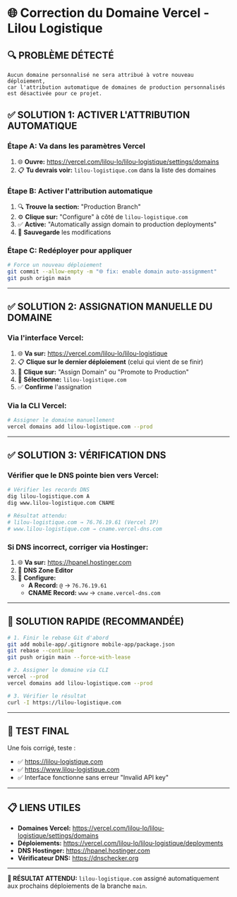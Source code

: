 # 🌐 Correction du Domaine Vercel - Lilou Logistique

## 🔍 **PROBLÈME DÉTECTÉ**
```
Aucun domaine personnalisé ne sera attribué à votre nouveau déploiement, 
car l'attribution automatique de domaines de production personnalisés 
est désactivée pour ce projet.
```

## ✅ **SOLUTION 1: ACTIVER L'ATTRIBUTION AUTOMATIQUE**

### **Étape A: Va dans les paramètres Vercel**
1. 🌐 **Ouvre:** https://vercel.com/lilou-lo/lilou-logistique/settings/domains
2. 📋 **Tu devrais voir:** `lilou-logistique.com` dans la liste des domaines

### **Étape B: Activer l'attribution automatique**
1. 🔍 **Trouve la section:** "Production Branch"
2. ⚙️ **Clique sur:** "Configure" à côté de `lilou-logistique.com`  
3. ✅ **Active:** "Automatically assign domain to production deployments"
4. 💾 **Sauvegarde** les modifications

### **Étape C: Redéployer pour appliquer**
```bash
# Force un nouveau déploiement
git commit --allow-empty -m "🌐 fix: enable domain auto-assignment"
git push origin main
```

---

## ✅ **SOLUTION 2: ASSIGNATION MANUELLE DU DOMAINE**

### **Via l'interface Vercel:**
1. 🌐 **Va sur:** https://vercel.com/lilou-lo/lilou-logistique
2. 📋 **Clique sur le dernier déploiement** (celui qui vient de se finir)
3. 🎯 **Clique sur:** "Assign Domain" ou "Promote to Production"
4. 🔗 **Sélectionne:** `lilou-logistique.com`
5. ✅ **Confirme** l'assignation

### **Via la CLI Vercel:**
```bash
# Assigner le domaine manuellement
vercel domains add lilou-logistique.com --prod
```

---

## ✅ **SOLUTION 3: VÉRIFICATION DNS**

### **Vérifier que le DNS pointe bien vers Vercel:**
```bash
# Vérifier les records DNS
dig lilou-logistique.com A
dig www.lilou-logistique.com CNAME

# Résultat attendu:
# lilou-logistique.com → 76.76.19.61 (Vercel IP)
# www.lilou-logistique.com → cname.vercel-dns.com
```

### **Si DNS incorrect, corriger via Hostinger:**
1. 🌐 **Va sur:** https://hpanel.hostinger.com
2. 🔧 **DNS Zone Editor** 
3. 📝 **Configure:**
   - **A Record:** `@` → `76.76.19.61`
   - **CNAME Record:** `www` → `cname.vercel-dns.com`

---

## 🚀 **SOLUTION RAPIDE (RECOMMANDÉE)**

```bash
# 1. Finir le rebase Git d'abord
git add mobile-app/.gitignore mobile-app/package.json
git rebase --continue  
git push origin main --force-with-lease

# 2. Assigner le domaine via CLI
vercel --prod
vercel domains add lilou-logistique.com --prod

# 3. Vérifier le résultat
curl -I https://lilou-logistique.com
```

---

## 🧪 **TEST FINAL**

Une fois corrigé, teste :
- ✅ https://lilou-logistique.com
- ✅ https://www.lilou-logistique.com  
- ✅ Interface fonctionne sans erreur "Invalid API key"

---

## 📋 **LIENS UTILES**

- **Domaines Vercel:** https://vercel.com/lilou-lo/lilou-logistique/settings/domains
- **Déploiements:** https://vercel.com/lilou-lo/lilou-logistique/deployments  
- **DNS Hostinger:** https://hpanel.hostinger.com
- **Vérificateur DNS:** https://dnschecker.org

---

**🎯 RÉSULTAT ATTENDU:** `lilou-logistique.com` assigné automatiquement aux prochains déploiements de la branche `main`.